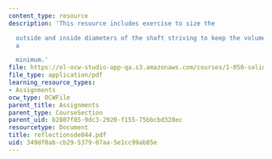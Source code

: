 ```yaml
---
content_type: resource
description: 'This resource includes exercise to size the

  outside and inside diameters of the shaft striving to keep the volume of material
  a

  minimum.'
file: https://ol-ocw-studio-app-qa.s3.amazonaws.com/courses/1-050-solid-mechanics-fall-2004/349df0abcb29537907aa5e1cc99ab85e_reflectionsde044.pdf
file_type: application/pdf
learning_resource_types:
- Assignments
ocw_type: OCWFile
parent_title: Assignments
parent_type: CourseSection
parent_uid: b2807f85-9dc3-2920-f155-75bbcbd328ec
resourcetype: Document
title: reflectionsde044.pdf
uid: 349df0ab-cb29-5379-07aa-5e1cc99ab85e
---
```

